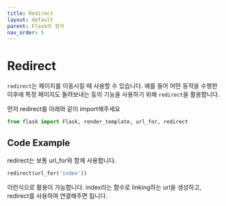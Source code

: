 ```yaml
---
title: Redirect
layout: default
parent: Flask의 정석
nav_order: 5
---
```


# Redirect

`redirect`는 페이지를 이동시킬 때 사용할 수 있습니다. 예를 들어 어떤 동작을 수행한 이후에 특정 페이지도 돌려보내는 등의 기능을 사용하기 위해 `redirect`을 활용합니다.

먼저 redirect를 아래와 같이 import해주세요

```python
from flask import Flask, render_template, url_for, redirect
```

## Code Example

redirect는 보통 url_for와 함께 사용합니다. 

```python
redirect(url_for('index'))
```

이런식으로 활용이 가능합니다. index라는 함수로 linking하는 url을 생성하고, redirect를 사용하여 연결해주면 됩니다.
